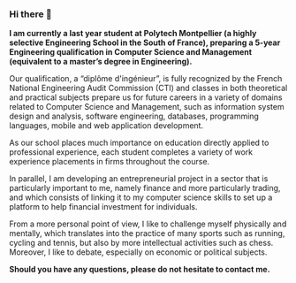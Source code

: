 ### Hi there 👋

<strong>I am currently a last year student at Polytech Montpellier (a highly selective Engineering School
in the South of France), preparing a 5-year Engineering qualification in Computer Science and
Management (equivalent to a master’s degree in Engineering).</strong>

Our qualification, a “diplôme d'ingénieur”, is fully recognized by the French National Engineering
Audit Commission (CTI) and classes in both theoretical and practical subjects prepare us for future
careers in a variety of domains related to Computer Science and Management, such as information
system design and analysis, software engineering, databases, programming languages, mobile and web
application development.

As our school places much importance on education directly applied to professional experience,
each student completes a variety of work experience placements in firms throughout the course.

In parallel, I am developing an entrepreneurial project in a sector that is particularly important to me, namely finance and more particularly trading, and which consists of linking it to my computer science skills to set up a platform to help financial investment for individuals.

From a more personal point of view, I like to challenge myself physically and mentally, which translates into the practice of many sports such as running, cycling and tennis, but also by more intellectual activities such as chess. Moreover, I like to debate, especially on economic or political subjects.

<strong>Should you have any questions, please do not hesitate to contact me.</strong>
